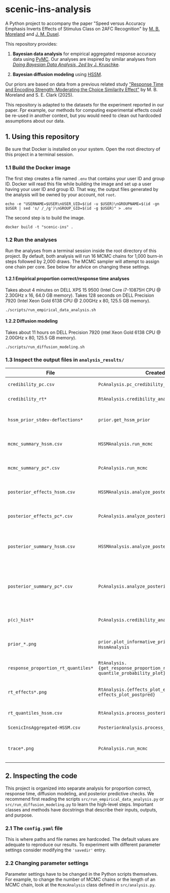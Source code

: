 # scenic-ins-analysis

A Python project to accompany the paper 
"Speed versus Accuracy Emphasis Inverts Effects of Stimulus Class on 2AFC Recognition"
by [M. B. Moreland](https://github.com/moreland-hood) 
and [J. M. Dusel](https://johnmdusel.github.io/).

This repository provides:

1. **Bayesian data analysis** for empirical aggregated response accuracy data using [PyMC](https://pymc.io). 
Our analyses are inspired by similar analyses from 
[*Doing Bayesian Data Analysis, 2ed* by J. Kruschke](https://sites.google.com/site/doingbayesiandataanalysis/).

2. **Bayesian diffusion modeling** using [HSSM](https://lnccbrown.github.io/HSSM/).

Our priors are based on data from a previous related study 
["Response Time and Encoding Strength: Moderating the Choice Similarity Effect"](https;//foo.bar)
by M. B. Moreland and S. E. Clark (2025).

This repository is adapted to the datasets for the experiment reported in our paper.
Fpr example, our methods for computing experimental effects could be re-used in another context, 
but you would need to clean out hardcoded assumptions about our data.

## 1. Using this repository

Be sure that Docker is installed on your system.
Open the root directory of this project in a terminal session.
 
### 1.1 Build the Docker image

The first step creates a file named `.env` that contains your user ID and group ID. 
Docker will read this file while building the image and set up a user having your user ID and group ID.
That way, the output files generated by the analysis will be owned by your account, not `root`.

```
echo -e "USERNAME=$USER\nUSER_UID=$(id -u $USER)\nGROUPNAME=$(id -gn $USER | sed 's/ /_/g')\nGROUP_GID=$(id -g $USER)" > .env
```

The second step is to build the image. 

```
docker build -t "scenic-ins" .
```


### 1.2 Run the analyses

Run the analyses from a terminal session inside the root directory of this project.
By default, both analysis will run 16 MCMC chains for 1,000 burn-in steps followed by 2,000 draws.
The MCMC sampler will attempt to assign one chain per core.
See below for advice on changing these settings.
   
#### 1.2.1 Empirical proportion correct/response time analyses
 
Takes about 4 minutes on DELL XPS 15 9500 (Intel Core i7-10875H CPU @ 2.30GHz x 16, 64.0 GB memory). 
Takes 128 seconds on DELL Precision 7920 (Intel Xeon Gold 6138 CPU @ 2.00GHz x 80, 125.5 GB memory).

```
./scripts/run_empirical_data_analysis.sh
```

#### 1.2.2 Diffusion modeling

Takes about 11 hours on DELL Precision 7920 (ntel Xeon Gold 6138 CPU @ 2.00GHz x 80, 125.5 GB memory).

```
./scripts/run_diffusion_modeling.sh
```


### 1.3 Inspect the output files in `analysis_results/`

| File                                | Created By                                                                     | Description                                                                      |
|-------------------------------------|--------------------------------------------------------------------------------|----------------------------------------------------------------------------------|
| `credibility_pc.csv`                | `PcAnalysis.pc_credibility_analysis`                                           | Posterior credibility check for p(c)                                             |
| `credibility_rt*`                   | `RtAnalysis.credibility_analysis`                                              | Posterior credibility check  RT                                                  |
| `hssm_prior_stdev-deflections*`     | `prior.get_hssm_prior`                                                         | PDF or PPF plot of prior distribution on STDEV of deflections                    |
| `mcmc_summary_hssm.csv`             | `HSSMAnalysis.run_mcmc`                                                        | MCMC diagnostics for diffusion modeling                                          |
| `mcmc_summary_pc*.csv`              | `PcAnalysis.run_mcmc`                                                          | MCMC diagnostics for empirical/predicted p(c)                                    |
| `posterior_effects_hssm.csv`        | `HSSMAnalysis.analyze_posterior`                                               | Experimental effects on diffusion model parameters                               |
| `posterior_effects_pc*.csv`         | `PcAnalysis.analyze_posterior`                                                 | Experimental effects empirical/predicted p(c)                                    |
| `posterior_summary_hssm.csv`        | `HSSMAnalysis.analyze_posterior`                                               | Summary of posterior distribution on diffusion model parameters                  |
| `posterior_summary_pc*.csv`         | `PcAnalysis.analyze_posterior`                                                 | Summary of posterior distribution on GLM parameters for empirical/predicted p(c) |
| `p(c)_hist*`                        | `PcAnalysis.credibility_analysis`                                              | Crude histogram to accompany credibility_pc.csv                                  |
| `prior_*.png`                       | `prior.plot_informative_prior` from `PcAnalysis` or `HssmAnalysis`             | Plot of prior distributions on intercept and deflections                         |
| `response_proportion_rt_quantiles*` | `RtAnalysis.{get_response_proportion_rt_quantiles, quantile_probability_plot}` | Quantile-probability plot for empirical RT                                       |
| `rt_effects*.png`                   | `RtAnalysis.{effects_plot_empirical, effects_plot_postpred}`                   | Experimental effects on empirical/predicted RT                                   |
| `rt_quantiles_hssm.csv`             | `RtAnalysis.process_posterior_predictions`                                     | Predicted RT quantiles                                                           |
| `ScenicInsAggregated-HSSM.csv`      | `PosteriorAnalysis.process_posterior_predictions`                              | Predicted RT/response data                                                       |
| `trace*.png`                        | `PcAnalysis.run_mcmc`                                                          | MCMC diagnostic plots for GLM of p(c) or empirical p(c)                          |


## 2. Inspecting the code

This project is organized into separate analysis for proportion correct, response time, diffusion 
modeling, and posterior predictive checks.
We recommend first reading the scripts `src/run_empirical_data_analysis.py` or `src/run_diffusion_modeling.py` 
to learn the high-level steps. 
Important classes and methods have docstrings that describe their inputs, outputs, and purpose.

### 2.1 The `config.yaml` file

This is where paths and file names are hardcoded. 
The default values are adequate to reproduce our results. 
To experiment with different parameter settings consider modifying the `'savedir'` entry.


### 2.2 Changing parameter settings

Parameter settings have to be changed in the Python scripts themselves. 
For example, to change the number of MCMC chains or the length of an MCMC chain, 
look at the `McmcAnalysis` class defined in `src/analysis.py`. 